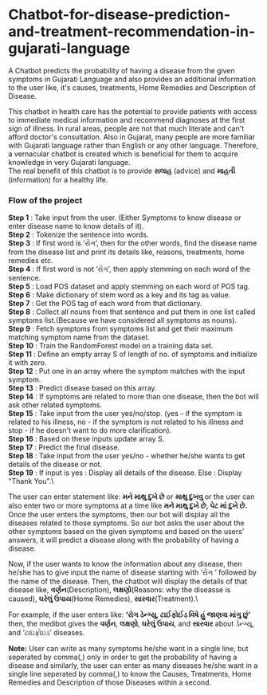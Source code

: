 # Chatbot-for-disease-prediction-and-treatment-recommendation-in-gujarati-language


A Chatbot predicts the probability of having a disease from the given symptoms in Gujarati Language and also provides an additional information to the user like, it's causes, treatments, Home Remedies and Description of Disease.


This chatbot in health care has the potential to provide patients with access to immediate medical information and recommend diagnoses at the first sign of illness.
In rural areas, people are not that much literate and can't afford doctor's consultation. Also in Gujarat, many people are more familiar with Gujarati language rather than English or any other language. Therefore, a vernacular chatbot is created which is beneficial for them to acquire knowledge in very Gujarati language.\
The real benefit of this chatbot is to provide **સલાહ** (advice) and **માહતી** (information) for a healthy life.


### Flow of the project

**Step 1** : Take input from the user. (Either Symptoms to know disease or enter disease name to know details of it).\
**Step 2** : Tokenize the sentence into words.\
**Step 3** : If first word is ‘રોગ’, then for the other words, find the disease name from the disease list and print its details like, reasons, treatments, home remedies etc.\
**Step 4** : If first word is not ‘રોગ’, then apply stemming on each word of the sentence.\
**Step 5** : Load POS dataset and apply stemming on each word of POS tag.\
**Step 6** : Make dictionary of stem word as a key and its tag as value.\
**Step 7** : Get the POS tag of each word from that dictionary.\
**Step 8** : Collect all nouns from that sentence and put them in one list called symptoms list.(Because we have considered all symptoms as nouns).\
**Step 9** : Fetch symptoms from symptoms list and get their maximum matching symptom name from the dataset.\
**Step 10** : Train the RandomForest model on a training data set.\
**Step 11** : Define an empty array S of length of no. of symptoms and initialize it with zero.\
**Step 12** : Put one in an array where the symptom matches with the input symptom.\
**Step 13** : Predict disease based on this array.\
**Step 14** : If symptoms are related to more than one disease, then the bot will ask other related symptoms.\
**Step 15** : Take input from the user yes/no/stop. (yes - if the symptom is related to his illness, no - if the symptom is not related to his illness and stop - if he doesn't want to do more clarification).\
**Step 16** : Based on these inputs update array S.\
**Step 17** : Predict the final disease.\
**Step 18** : Take input from the user yes/no - whether he/she wants to get details of the disease or not.\
**Step 19** : If input is yes : Display all details of the disease. Else : Display "Thank You".\



The user can enter statement like: **મને માથુ દુખે છે** or **માથુ દુખવુ** or the user can also enter two or more symptoms at a time like **મને માથુ દુખે છે, પેટ માં
દુખે છે.**
Once the user enters the symptoms, then our bot will display all the diseases related to those symptoms.
So our bot asks the user about the other symptoms based on the given symptoms and based on the users’ answers, it will predict a disease along with the probability of having a disease.


Now, if the user wants to know the information about any disease, then he/she has to give input the name of disease starting with ‘રોગ ’ followed by the name of the disease. Then, the chatbot will display the details of that disease like, **વર્ણન**(Description), **લક્ષણો**(Reasons: why the diseasse is caused), **ઘરેલું ઉપાય**(Home Remedies), **સારવાર**(Treatment).\

For example, if the user enters like: **‘રોગ ડેન્ગ્યુ, ટાઈફોઈડ વિષે હું જાણવા માંગુ છું’** then, the medibot gives the **વર્ણન**, **લક્ષણો**,  **ઘરેલું ઉપાય**, and **સારવાર** about ડેન્ગ્યુ, and ‘ટાઇફોઇડ’ diseases. 


**Note:** User can write as many symptoms he/she want in a single line, but seperated by comma(,) only in order to get the probability of having a disease and similarly, the user can enter as many diseases he/she want in a single line seperated by comma(,) to know the Causes, Treatments, Home Remedies and Description of those Diseases within a second.

